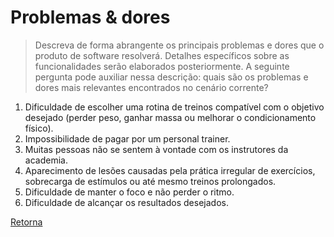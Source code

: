 # Problemas & dores

> Descreva de forma abrangente os principais problemas e dores que o produto de software resolverá.
> Detalhes específicos sobre as funcionalidades serão elaborados posteriormente. A seguinte pergunta
> pode auxiliar nessa descrição: quais são os problemas e dores mais relevantes encontrados no cenário corrente?

1. Dificuldade de escolher uma rotina de treinos compatível com o objetivo desejado (perder peso, ganhar massa ou melhorar o condicionamento físico).
2. Impossibilidade de pagar por um personal trainer.
3. Muitas pessoas não se sentem à vontade com os instrutores da academia.
4. Aparecimento de lesões causadas pela prática irregular de exercícios, sobrecarga de estímulos ou até mesmo treinos prolongados.
5. Dificuldade de manter o foco e não perder o ritmo.
6. Dificuldade de alcançar os resultados desejados.

[Retorna](../README.md)
